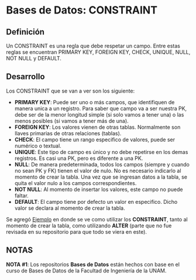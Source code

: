 # Bases de Datos: CONSTRAINT

Definición
--------------------------------------------------------------------------------------------------------------------------------------------------------
Un CONSTRAINT es una regla que debe respetar un campo. Entre estas reglas se encuentran PRIMARY KEY, FOREIGN KEY, CHECK, UNIQUE, NULL, NOT NULL y DEFAULT.

Desarrollo
--------------------------------------------------------------------------------------------------------------------------------------------------------
Los CONSTRAINT que se van a ver son los siguiente:
- **PRIMARY KEY**: Puede ser uno o más campos, que identifiquen de manera unica a un registro. Para saber que campo va a ser nuestra PK, debe ser de la menor longitud simple (si solo vamos a tener una) o las menos posibles (si vamos a tener más de una).  
- **FOREIGN KEY**: Los valores vienen de otras tablas. Normalmente son llaves primarias de otras relaciones (tablas). 
- **CHECK**: El campo tiene un rango especifico de valores, puede ser numérico o textual.
- **UNIQUE**: Este tipo de campo es único y no debe repetirse en los demas registros. Es casi una PK, pero es diferente a una PK.
- **NULL**: De manera predeterminada, todos los campos (siempre y cuando no sean PK y FK) tienen el valor de nulo. No es necesario indicarlo al momento de crear la tabla. Una vez que se ingresan datos a la tabla, se quita el valor nulo a los campos correspondientes.
- **NOT NULL**: Al momento de insertar los valores, este campo no puede faltar.
- **DEFAULT**: El campo tiene por defecto un valor en especifico. Dicho valor se declara al momento de crear la tabla.

Se agregó [Ejemplo](https://github.com/BarrigueteHector/Bases-de-Datos-CONSTRAINT/blob/main/ejemplo.sql) en donde se ve como utilizar los **CONSTRAINT**, tanto al momento de crear la tabla, como utilizando **ALTER** (parte que no fue revisada en su repositorio para que todo se viera en este).

NOTAS
--------------------------------------------------------------------------------------------------------------------------------------------------------
**NOTA #1**: Los repositorios **Bases de Datos** están hechos con base en el curso de Bases de Datos de la Facultad de Ingeniería de la UNAM. 
